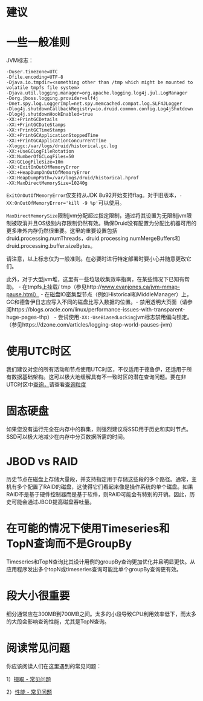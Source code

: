 # 建议

# 一些一般准则

JVM标志：

```text
-Duser.timezone=UTC
-Dfile.encoding=UTF-8
-Djava.io.tmpdir=<something other than /tmp which might be mounted to volatile tmpfs file system>
-Djava.util.logging.manager=org.apache.logging.log4j.jul.LogManager
-Dorg.jboss.logging.provider=slf4j
-Dnet.spy.log.LoggerImpl=net.spy.memcached.compat.log.SLF4JLogger
-Dlog4j.shutdownCallbackRegistry=io.druid.common.config.Log4jShutdown
-Dlog4j.shutdownHookEnabled=true
-XX:+PrintGCDetails
-XX:+PrintGCDateStamps
-XX:+PrintGCTimeStamps
-XX:+PrintGCApplicationStoppedTime
-XX:+PrintGCApplicationConcurrentTime
-Xloggc:/var/logs/druid/historical.gc.log
-XX:+UseGCLogFileRotation
-XX:NumberOfGCLogFiles=50
-XX:GCLogFileSize=10m
-XX:+ExitOnOutOfMemoryError
-XX:+HeapDumpOnOutOfMemoryError
-XX:HeapDumpPath=/var/logs/druid/historical.hprof
-XX:MaxDirectMemorySize=10240g
```

`ExitOnOutOfMemoryError`仅支持从JDK 8u92开始支持flag。对于旧版本，`-XX:OnOutOfMemoryError='kill -9 %p'`可以使用。

`MaxDirectMemorySize`限制jvm分配超过指定限制，通过将其设置为无限制jvm限制被取消并且OS级别内存限制仍然有效。确保Druid没有配置为分配比机器可用的更多堆外内存仍然很重要。这里的重要设置包括druid.processing.numThreads，druid.processing.numMergeBuffers和druid.processing.buffer.sizeBytes。

请注意，以上标志仅为一般准则。在必要时进行特定部署时要小心并随意更改它们。

此外，对于大型jvm堆，这里有一些垃圾收集效率指南，在某些情况下已知有帮助。 - 在tmpfs上挂载/ tmp（参见http://www.evanjones.ca/jvm-mmap-pause.html） - 在磁盘IO密集型节点（例如Historical和MiddleManager）上，GC和德鲁伊日志应写入不同的磁盘比写入数据的位置。- 禁用透明大页面（请参阅https://blogs.oracle.com/linux/performance-issues-with-transparent-huge-pages-thp） - 尝试使用`-XX:-UseBiasedLocking`jvm标志禁用偏向锁定。（参见https://dzone.com/articles/logging-stop-world-pauses-jvm）

# 使用UTC时区

我们建议对您的所有活动和节点使用UTC时区，不仅适用于德鲁伊，还适用于所有数据基础架构。这可以极大地缓解具有不一致时区的潜在查询问题。要在非UTC时区中[查询，](http://druid.io/docs/0.12.3/querying/granularities.html#period-granularities)请查看[查询粒度](http://druid.io/docs/0.12.3/querying/granularities.html#period-granularities)

# 固态硬盘

如果您没有运行完全在内存中的群集，则强烈建议将SSD用于历史和实时节点。SSD可以极大地减少在内存中分页数据所需的时间。

# JBOD vs RAID

历史节点在磁盘上存储大量段，并支持指定用于存储这些段的多个路径。通常，主机有多个配置了RAID的磁盘，这使得它们看起来像是操作系统的单个磁盘。如果RAID不是基于硬件控制器而是基于软件，则RAID可能会有特别的开销。因此，历史可能会通过JBOD提高磁盘吞吐量。

# 在可能的情况下使用Timeseries和TopN查询而不是GroupBy

Timeseries和TopN查询比其设计用例的groupBy查询更加优化并且明显更快。从应用程序发出多个topN或timeseries查询可能比单个groupBy查询更有效。

# 段大小很重要

细分通常应在300MB到700MB之间。太多的小段导致CPU利用效率低下，而太多的大段会影响查询性能，尤其是TopN查询。

# 阅读常见问题

你应该阅读人们在这里遇到的常见问题：

1）[摄取 - 常见问题](http://druid.io/docs/0.12.3/ingestion/faq.html)

2）[性能 - 常见问题](http://druid.io/docs/0.12.3/operations/performance-faq.html)
